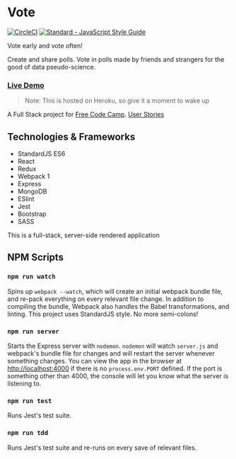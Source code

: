# Vote
[![CircleCI](https://circleci.com/gh/itxchy/FCC-vote.svg?style=shield)](https://circleci.com/gh/itxchy/FCC-vote) [![Standard - JavaScript Style Guide](https://cdn.rawgit.com/feross/standard/master/badge.svg)](https://github.com/feross/standard)

Vote early and vote often!

Create and share polls. Vote in polls made by friends and strangers for the good of data pseudo-science.

### [Live Demo](http://itxchy-vote.herokuapp.com/)
> Note: This is hosted on Heroku, so give it a moment to wake up

A Full Stack project for [Free Code Camp](https://www.freecodecamp.com/).
[User Stories](https://www.freecodecamp.com/challenges/build-a-voting-app)

## Technologies & Frameworks

- StandardJS ES6
- React
- Redux
- Webpack 1
- Express
- MongoDB
- ESlint
- Jest
- Bootstrap
- SASS

This is a full-stack, server-side rendered application 

## NPM Scripts

### `npm run watch`
Spins up `webpack --watch`, which will create an initial webpack bundle file, and re-pack everything on every relevant file change. In addition to compiling the bundle, Webpack also handles the Babel transformations, and linting. This project uses StandardJS style. No more semi-colons!

### `npm run server` 
Starts the Express server with `nodemon`. `nodemon` will watch `server.js` and webpack's bundle file for changes and will restart the server whenever something changes. You can view the app in the browser at [http://localhost:4000](http://localhost:4000) if there is no `process.env.PORT` defined. If the port is something other than 4000, the console will let you know what the server is listening to.

### `npm run test`
Runs Jest's test suite.

### `npm run tdd`
Runs Jest's test suite and re-runs on every save of relevant files.

